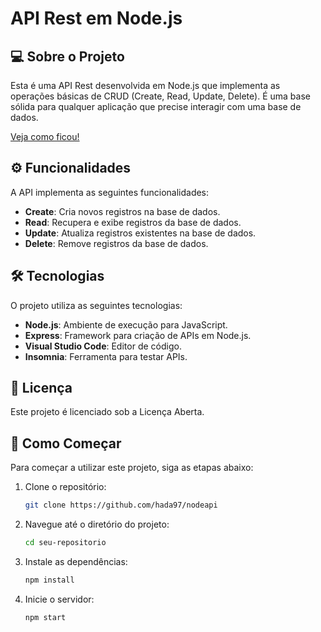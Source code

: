 # API Rest em Node.js

## 💻 Sobre o Projeto

Esta é uma API Rest desenvolvida em Node.js que implementa as operações básicas de CRUD (Create, Read, Update, Delete). É uma base sólida para qualquer aplicação que precise interagir com uma base de dados.

[Veja como ficou!]()

## ⚙️ Funcionalidades

A API implementa as seguintes funcionalidades:
- **Create**: Cria novos registros na base de dados.
- **Read**: Recupera e exibe registros da base de dados.
- **Update**: Atualiza registros existentes na base de dados.
- **Delete**: Remove registros da base de dados.

## 🛠 Tecnologias

O projeto utiliza as seguintes tecnologias:
- **Node.js**: Ambiente de execução para JavaScript.
- **Express**: Framework para criação de APIs em Node.js.
- **Visual Studio Code**: Editor de código.
- **Insomnia**: Ferramenta para testar APIs.

## 📝 Licença

Este projeto é licenciado sob a Licença Aberta.

## 🚀 Como Começar

Para começar a utilizar este projeto, siga as etapas abaixo:

1. Clone o repositório:
    ```bash
    git clone https://github.com/hada97/nodeapi
    ```
2. Navegue até o diretório do projeto:
    ```bash
    cd seu-repositorio
    ```
3. Instale as dependências:
    ```bash
    npm install
    ```
4. Inicie o servidor:
    ```bash
    npm start
    ```
